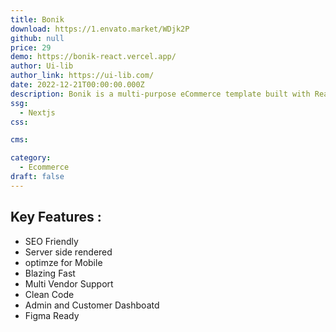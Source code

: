 ```yaml
---
title: Bonik
download: https://1.envato.market/WDjk2P
github: null
price: 29
demo: https://bonik-react.vercel.app/
author: Ui-lib 
author_link: https://ui-lib.com/
date: 2022-12-21T00:00:00.000Z
description: Bonik is a multi-purpose eCommerce template built with React Next.js aiming at faster performance, high code quality & SEO, etc.
ssg:
  - Nextjs
css:

cms:

category:
  - Ecommerce
draft: false
---
```

## Key Features :

- SEO Friendly
- Server side rendered
- optimze for Mobile
- Blazing Fast
- Multi Vendor Support
- Clean Code
- Admin and Customer Dashboatd
- Figma Ready
